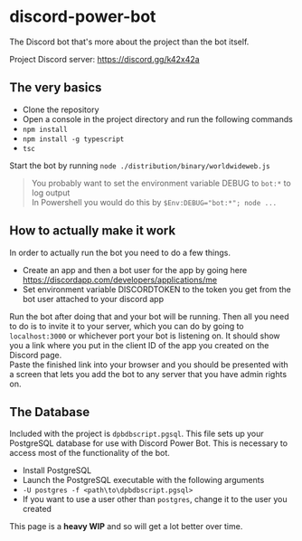 # discord-power-bot

The Discord bot that's more about the project than the bot itself.  
  
Project Discord server: https://discord.gg/k42x42a

## The very basics

* Clone the repository
* Open a console in the project directory and run the following commands
* `npm install`
* `npm install -g typescript`
* `tsc`

Start the bot by running `node ./distribution/binary/worldwideweb.js`
> You probably want to set the environment variable DEBUG to `bot:*` to log output  
> In Powershell you would do this by `$Env:DEBUG="bot:*"; node ...`

## How to actually make it work

In order to actually run the bot you need to do a few things.

* Create an app and then a bot user for the app by going here https://discordapp.com/developers/applications/me
* Set environment variable DISCORDTOKEN to the token you get from the bot user attached to your discord app

Run the bot after doing that and your bot will be running. Then all you need to do is to invite it to your server,
which you can do by going to `localhost:3000` or whichever port your bot is listening on. It should show
you a link where you put in the client ID of the app you created on the Discord page.  
Paste the finished link into your browser and you should be presented with a screen that lets you add the bot to any server
that you have admin rights on.  
  
## The Database

Included with the project is `dpbdbscript.pgsql`. This file sets up your PostgreSQL database for use with Discord Power Bot. This is necessary to access most of the functionality of the bot.  
* Install PostgreSQL
* Launch the PostgreSQL executable with the following arguments
* `-U postgres -f <path\to\dpbdbscript.pgsql>`
* If you want to use a user other than `postgres`, change it to the user you created
  
This page is a **heavy WIP** and so will get a lot better over time.

